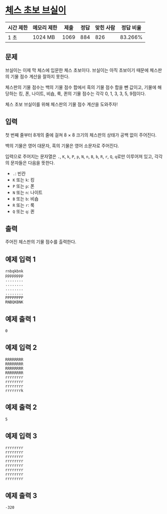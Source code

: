 # [체스 초보 브실이](https://www.acmicpc.net/problem/29725)

| 시간 제한 | 메모리 제한 | 제출 | 정답 | 맞힌 사람 | 정답 비율 |
| --- | --- | --- | --- | --- | --- |
| 1 초 | 1024 MB | 1069 | 884 | 826 | 83.266% |

## 문제

브실이는 이제 막 체스에 입문한 체스 초보이다. 브실이는 아직 초보이기 때문에 체스판의 기물 점수 계산을 잘하지 못한다.

체스판의 기물 점수는 백의 기물 점수 합에서 흑의 기물 점수 합을 뺀 값이고, 기물에 해당하는 킹, 폰, 나이트, 비숍, 룩, 퀸의 기물 점수는 각각 0, 1, 3, 3, 5, 9점이다.

체스 초보 브실이를 위해 체스판의 기물 점수 계산을 도와주자!

## 입력

첫 번째 줄부터 8개의 줄에 걸쳐 8 × 8 크기의 체스판의 상태가 공백 없이 주어진다.

백의 기물은 영어 대문자, 흑의 기물은 영어 소문자로 주어진다.

입력으로 주어지는 문자열은 `.`, `K`, `k`, `P`, `p`, `N`, `n`, `B`, `b`, `R`, `r`, `Q`, `q`로만 이루어져 있고, 각각의 문자들은 다음을 뜻한다.

- `.`: 빈칸
- `K` 또는 `k`: 킹
- `P` 또는 `p`: 폰
- `N` 또는 `n`: 나이트
- `B` 또는 `b`: 비숍
- `R` 또는 `r`: 룩
- `Q` 또는 `q`: 퀸

## 출력

주어진 체스판의 기물 점수를 출력한다.

## 예제 입력 1

```
rnbqkbnk
pppppppp
........
........
........
........
PPPPPPPP
RNBQKBNK

```

## 예제 출력 1

```
0

```

## 예제 입력 2

```
RRRRRRRR
RRRRRRRR
RRRRRRRR
RRRRRRRR
rrrrrrrr
rrrrrrrr
rrrrrrrr
rrrrrrrk

```

## 예제 출력 2

```
5

```

## 예제 입력 3

```
rrrrrrrr
rrrrrrrr
rrrrrrrr
rrrrrrrr
rrrrrrrr
rrrrrrrr
rrrrrrrr
rrrrrrrr

```

## 예제 출력 3

```
-320
```
